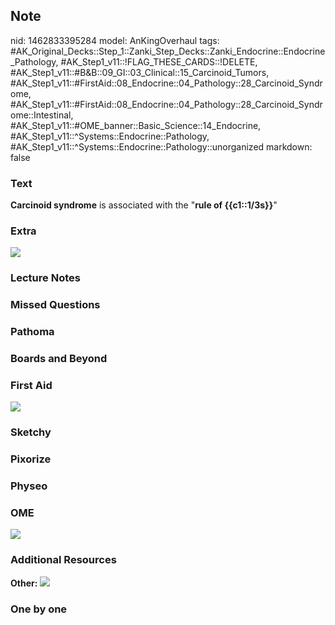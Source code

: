 ## Note
nid: 1462833395284
model: AnKingOverhaul
tags: #AK_Original_Decks::Step_1::Zanki_Step_Decks::Zanki_Endocrine::Endocrine_Pathology, #AK_Step1_v11::!FLAG_THESE_CARDS::!DELETE, #AK_Step1_v11::#B&B::09_GI::03_Clinical::15_Carcinoid_Tumors, #AK_Step1_v11::#FirstAid::08_Endocrine::04_Pathology::28_Carcinoid_Syndrome, #AK_Step1_v11::#FirstAid::08_Endocrine::04_Pathology::28_Carcinoid_Syndrome::Intestinal, #AK_Step1_v11::#OME_banner::Basic_Science::14_Endocrine, #AK_Step1_v11::^Systems::Endocrine::Pathology, #AK_Step1_v11::^Systems::Endocrine::Pathology::unorganized
markdown: false

### Text
<b>Carcinoid syndrome</b> is associated with the "<b>rule of
{{c1::1/3s}}</b>"

### Extra
<i><img src="paste-36593121362061.jpg"></i>

### Lecture Notes


### Missed Questions


### Pathoma


### Boards and Beyond


### First Aid
<img src="tmp8TQ_pI.png">

### Sketchy


### Pixorize


### Physeo


### OME
<div class="ome-widget">
  <a href=
  "https://onlinemeded.org/spa/endocrine?ref=anki"><img src="_OME_AnkiFlashcards_Topic_2.png"></a>
</div>

### Additional Resources
<b>Other:</b> <img src="tmpdrhPPW.png">

### One by one

